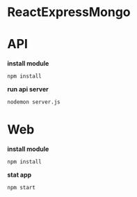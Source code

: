 ﻿# ReactExpressMongo
 
# API
**install module**
```
npm install
```
**run api server**
```
nodemon server.js
```

# Web 
**install module**
```
npm install
```
**stat app**

```
npm start
```
